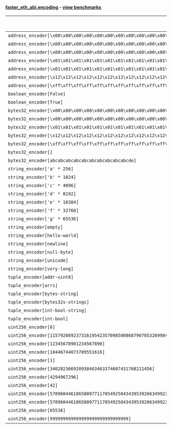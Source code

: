#### [faster_eth_abi.encoding](https://github.com/BobTheBuidler/faster-eth-abi/blob/master/faster_eth_abi/encoding.py) - [view benchmarks](https://github.com/BobTheBuidler/faster-eth-abi/blob/master/benchmarks/test_encoding_benchmarks.py)

| Function | Reference Mean | Faster Mean | % Change | Speedup (%) | x Faster | Faster |
|----------|---------------|-------------|----------|-------------|----------|--------|
| `address_encoder[\x00\x00\x00\x00\x00\x00\x00\x00\x00\x00\x00\x00\x00\x00\x00\x00\x00\x00\x00\x00]` | 0.0012423660678788483 | 0.0005194616789855232 | 58.19% | 139.16% | 2.39x | ✅ |
| `address_encoder[\x00\x00\x00\x00\x00\x00\x00\x00\x00\x00\x00\x00\x00\x00\x00\x00\x00\x00\x00\x01]` | 0.0012258231997260114 | 0.0005197367077917315 | 57.60% | 135.85% | 2.36x | ✅ |
| `address_encoder[\x00\x00\x00\x00\x00\x00\x00\x00\x00\x00\x00\x00\x00\x00\x00\x00\x00\x00\x00\x02]` | 0.0012241261587106207 | 0.0005202594245419746 | 57.50% | 135.29% | 2.35x | ✅ |
| `address_encoder[\x01\x01\x01\x01\x01\x01\x01\x01\x01\x01\x01\x01\x01\x01\x01\x01\x01\x01\x01\x00]` | 0.001224148772251221 | 0.0005189577541263008 | 57.61% | 135.89% | 2.36x | ✅ |
| `address_encoder[\x01\x01\x01\x01\x01\x01\x01\x01\x01\x01\x01\x01\x01\x01\x01\x01\x01\x01\x01\x01]` | 0.001240103490787784 | 0.0005214735965015794 | 57.95% | 137.81% | 2.38x | ✅ |
| `address_encoder[\x12\x12\x12\x12\x12\x12\x12\x12\x12\x12\x12\x12\x12\x12\x12\x12\x12\x12\x12\x12]` | 0.0012364170105410217 | 0.0005198164197730928 | 57.96% | 137.86% | 2.38x | ✅ |
| `address_encoder[\xff\xff\xff\xff\xff\xff\xff\xff\xff\xff\xff\xff\xff\xff\xff\xff\xff\xff\xff\xff]` | 0.0012344419388825689 | 0.000524695159977081 | 57.50% | 135.27% | 2.35x | ✅ |
| `boolean_encoder[False]` | 0.0007153762812246536 | 0.00033505987773549254 | 53.16% | 113.51% | 2.14x | ✅ |
| `boolean_encoder[True]` | 0.0007187028062706339 | 0.0003306042541592695 | 54.00% | 117.39% | 2.17x | ✅ |
| `bytes32_encoder[\x00\x00\x00\x00\x00\x00\x00\x00\x00\x00\x00\x00\x00\x00\x00\x00\x00\x00\x00\x00\x00\x00\x00\x00\x00\x00\x00\x00\x00\x00\x00\x00]` | 0.0007015611841924387 | 0.00033338000549201487 | 52.48% | 110.44% | 2.10x | ✅ |
| `bytes32_encoder[\x00\x00\x00\x00\x00\x00\x00\x00\x00\x00\x00\x00\x00\x00\x00\x00]` | 0.0007057612414061889 | 0.00034269564716772334 | 51.44% | 105.94% | 2.06x | ✅ |
| `bytes32_encoder[\x01\x01\x01\x01\x01\x01\x01\x01\x01\x01\x01\x01\x01\x01\x01\x01\x01\x01\x01\x01\x01\x01\x01\x01\x01\x01\x01\x01\x01\x01\x01\x01]` | 0.0007055642943406675 | 0.00033241126793560644 | 52.89% | 112.26% | 2.12x | ✅ |
| `bytes32_encoder[\x12\x12\x12\x12\x12\x12\x12\x12\x12\x12\x12\x12\x12\x12\x12\x12\x12\x12\x12\x12\x12\x12\x12\x12\x12\x12\x12\x12\x12\x12\x12\x12]` | 0.0007059435362006823 | 0.00033706384838308483 | 52.25% | 109.44% | 2.09x | ✅ |
| `bytes32_encoder[\xff\xff\xff\xff\xff\xff\xff\xff\xff\xff\xff\xff\xff\xff\xff\xff\xff\xff\xff\xff\xff\xff\xff\xff\xff\xff\xff\xff\xff\xff\xff\xff]` | 0.0007098351631897195 | 0.00033392969699123335 | 52.96% | 112.57% | 2.13x | ✅ |
| `bytes32_encoder[]` | 0.0007094386659097636 | 0.00034206502565215793 | 51.78% | 107.40% | 2.07x | ✅ |
| `bytes32_encoder[abcabcabcabcabcabcabcabcabcabcde]` | 0.0007064130037750422 | 0.00033279145744114007 | 52.89% | 112.27% | 2.12x | ✅ |
| `string_encoder['a' * 256]` | 0.0012213042432361793 | 0.0005543212492671888 | 54.61% | 120.32% | 2.20x | ✅ |
| `string_encoder['b' * 1024]` | 0.0012501408799448835 | 0.0005951043845666152 | 52.40% | 110.07% | 2.10x | ✅ |
| `string_encoder['c' * 4096]` | 0.0012824400519790406 | 0.000609904259425487 | 52.44% | 110.27% | 2.10x | ✅ |
| `string_encoder['d' * 8192]` | 0.0013067446747851152 | 0.0006606010428779418 | 49.45% | 97.81% | 1.98x | ✅ |
| `string_encoder['e' * 16384]` | 0.0014370615847254865 | 0.0007228135365658216 | 49.70% | 98.81% | 1.99x | ✅ |
| `string_encoder['f' * 32768]` | 0.0016646061227386154 | 0.0008328578870239112 | 49.97% | 99.87% | 2.00x | ✅ |
| `string_encoder['g' * 65536]` | 0.0020609438688488574 | 0.0016045915398693604 | 22.14% | 28.44% | 1.28x | ✅ |
| `string_encoder[empty]` | 0.001216919396825079 | 0.0005602776891780279 | 53.96% | 117.20% | 2.17x | ✅ |
| `string_encoder[hello-world]` | 0.0012287384124544142 | 0.0005517854764485607 | 55.09% | 122.68% | 2.23x | ✅ |
| `string_encoder[newline]` | 0.0012283290208324378 | 0.0005526386650504819 | 55.01% | 122.27% | 2.22x | ✅ |
| `string_encoder[null-byte]` | 0.0012308999178637825 | 0.0005521464507213162 | 55.14% | 122.93% | 2.23x | ✅ |
| `string_encoder[unicode]` | 0.0012365673182444705 | 0.0005601742076669906 | 54.70% | 120.75% | 2.21x | ✅ |
| `string_encoder[very-long]` | 0.0022529954364178643 | 0.0014815200064052265 | 34.24% | 52.07% | 1.52x | ✅ |
| `tuple_encoder[addr-uint8]` | 0.0015517305181339234 | 0.0007094780969452996 | 54.28% | 118.71% | 2.19x | ✅ |
| `tuple_encoder[arrs]` | 0.0021486769523723407 | 0.0011288629939231285 | 47.46% | 90.34% | 1.90x | ✅ |
| `tuple_encoder[bytes-string]` | 0.001415568273005823 | 0.0006835215559781408 | 51.71% | 107.10% | 2.07x | ✅ |
| `tuple_encoder[bytes32s-strings]` | 0.003005398174048976 | 0.001399286671095327 | 53.44% | 114.78% | 2.15x | ✅ |
| `tuple_encoder[int-bool-string]` | 0.001912092102887619 | 0.0010960282710479154 | 42.68% | 74.46% | 1.74x | ✅ |
| `tuple_encoder[int-bool]` | 0.0010501912121891842 | 0.0005924444065293326 | 43.59% | 77.26% | 1.77x | ✅ |
| `uint256_encoder[0]` | 0.0008830789299284189 | 0.0004683939464727101 | 46.96% | 88.53% | 1.89x | ✅ |
| `uint256_encoder[115792089237316195423570985008687907853269984665640564039457584007913129639935]` | 0.0008905922785613632 | 0.00047439325104529456 | 46.73% | 87.73% | 1.88x | ✅ |
| `uint256_encoder[12345678901234567890]` | 0.0008857912280763585 | 0.00047049931557869207 | 46.88% | 88.27% | 1.88x | ✅ |
| `uint256_encoder[18446744073709551616]` | 0.0008878943299051171 | 0.0004741928739490815 | 46.59% | 87.24% | 1.87x | ✅ |
| `uint256_encoder[1]` | 0.0008792503074136206 | 0.0004675634670548989 | 46.82% | 88.05% | 1.88x | ✅ |
| `uint256_encoder[340282366920938463463374607431768211456]` | 0.0008812347600019695 | 0.0004733517494883574 | 46.29% | 86.17% | 1.86x | ✅ |
| `uint256_encoder[4294967296]` | 0.0008848263915921885 | 0.00047520434048058135 | 46.29% | 86.20% | 1.86x | ✅ |
| `uint256_encoder[42]` | 0.0008836435151277978 | 0.0004696682335794684 | 46.85% | 88.14% | 1.88x | ✅ |
| `uint256_encoder[57896044618658097711785492504343953926634992332820282019728792003956564819967]` | 0.0008773269821720986 | 0.00047133612179921686 | 46.28% | 86.14% | 1.86x | ✅ |
| `uint256_encoder[57896044618658097711785492504343953926634992332820282019728792003956564819968]` | 0.0008901808831751623 | 0.00047187298707570895 | 46.99% | 88.65% | 1.89x | ✅ |
| `uint256_encoder[65536]` | 0.0008892416111115785 | 0.00046989341074263775 | 47.16% | 89.24% | 1.89x | ✅ |
| `uint256_encoder[999999999999999999999999999999]` | 0.0008733459300982634 | 0.0004730262795666611 | 45.84% | 84.63% | 1.85x | ✅ |
